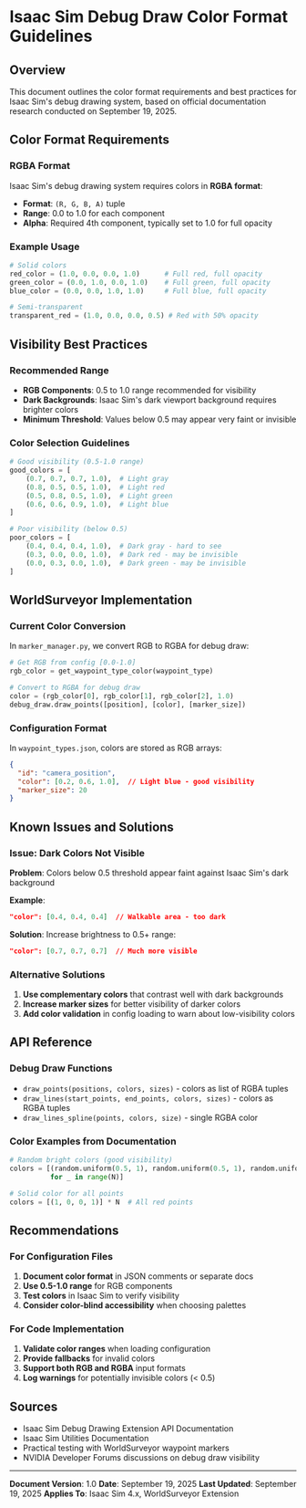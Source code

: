 # Isaac Sim Debug Draw Color Format Guidelines

## Overview

This document outlines the color format requirements and best practices for Isaac Sim's debug drawing system, based on official documentation research conducted on September 19, 2025.

## Color Format Requirements

### RGBA Format
Isaac Sim's debug drawing system requires colors in **RGBA format**:
- **Format**: `(R, G, B, A)` tuple
- **Range**: 0.0 to 1.0 for each component
- **Alpha**: Required 4th component, typically set to 1.0 for full opacity

### Example Usage
```python
# Solid colors
red_color = (1.0, 0.0, 0.0, 1.0)      # Full red, full opacity
green_color = (0.0, 1.0, 0.0, 1.0)    # Full green, full opacity
blue_color = (0.0, 0.0, 1.0, 1.0)     # Full blue, full opacity

# Semi-transparent
transparent_red = (1.0, 0.0, 0.0, 0.5) # Red with 50% opacity
```

## Visibility Best Practices

### Recommended Range
- **RGB Components**: 0.5 to 1.0 range recommended for visibility
- **Dark Backgrounds**: Isaac Sim's dark viewport background requires brighter colors
- **Minimum Threshold**: Values below 0.5 may appear very faint or invisible

### Color Selection Guidelines
```python
# Good visibility (0.5-1.0 range)
good_colors = [
    (0.7, 0.7, 0.7, 1.0),  # Light gray
    (0.8, 0.5, 0.5, 1.0),  # Light red
    (0.5, 0.8, 0.5, 1.0),  # Light green
    (0.6, 0.6, 0.9, 1.0),  # Light blue
]

# Poor visibility (below 0.5)
poor_colors = [
    (0.4, 0.4, 0.4, 1.0),  # Dark gray - hard to see
    (0.3, 0.0, 0.0, 1.0),  # Dark red - may be invisible
    (0.0, 0.3, 0.0, 1.0),  # Dark green - may be invisible
]
```

## WorldSurveyor Implementation

### Current Color Conversion
In `marker_manager.py`, we convert RGB to RGBA for debug draw:
```python
# Get RGB from config [0.0-1.0]
rgb_color = get_waypoint_type_color(waypoint_type)

# Convert to RGBA for debug draw
color = (rgb_color[0], rgb_color[1], rgb_color[2], 1.0)
debug_draw.draw_points([position], [color], [marker_size])
```

### Configuration Format
In `waypoint_types.json`, colors are stored as RGB arrays:
```json
{
  "id": "camera_position",
  "color": [0.2, 0.6, 1.0],  // Light blue - good visibility
  "marker_size": 20
}
```

## Known Issues and Solutions

### Issue: Dark Colors Not Visible
**Problem**: Colors below 0.5 threshold appear faint against Isaac Sim's dark background

**Example**:
```json
"color": [0.4, 0.4, 0.4]  // Walkable area - too dark
```

**Solution**: Increase brightness to 0.5+ range:
```json
"color": [0.7, 0.7, 0.7]  // Much more visible
```

### Alternative Solutions
1. **Use complementary colors** that contrast well with dark backgrounds
2. **Increase marker sizes** for better visibility of darker colors
3. **Add color validation** in config loading to warn about low-visibility colors

## API Reference

### Debug Draw Functions
- `draw_points(positions, colors, sizes)` - colors as list of RGBA tuples
- `draw_lines(start_points, end_points, colors, sizes)` - colors as RGBA tuples
- `draw_lines_spline(points, colors, size)` - single RGBA color

### Color Examples from Documentation
```python
# Random bright colors (good visibility)
colors = [(random.uniform(0.5, 1), random.uniform(0.5, 1), random.uniform(0.5, 1), 1)
          for _ in range(N)]

# Solid color for all points
colors = [(1, 0, 0, 1)] * N  # All red points
```

## Recommendations

### For Configuration Files
1. **Document color format** in JSON comments or separate docs
2. **Use 0.5-1.0 range** for RGB components
3. **Test colors** in Isaac Sim to verify visibility
4. **Consider color-blind accessibility** when choosing palettes

### For Code Implementation
1. **Validate color ranges** when loading configuration
2. **Provide fallbacks** for invalid colors
3. **Support both RGB and RGBA** input formats
4. **Log warnings** for potentially invisible colors (< 0.5)

## Sources

- Isaac Sim Debug Drawing Extension API Documentation
- Isaac Sim Utilities Documentation
- Practical testing with WorldSurveyor waypoint markers
- NVIDIA Developer Forums discussions on debug draw visibility

---

**Document Version**: 1.0
**Date**: September 19, 2025
**Last Updated**: September 19, 2025
**Applies To**: Isaac Sim 4.x, WorldSurveyor Extension
